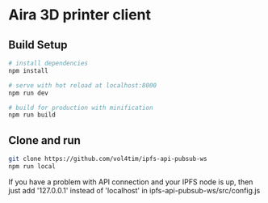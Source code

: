 # Aira 3D printer client

## Build Setup

``` bash
# install dependencies
npm install

# serve with hot reload at localhost:8000 
npm run dev

# build for production with minification
npm run build
```

## Clone and run
```bash
git clone https://github.com/vol4tim/ipfs-api-pubsub-ws
npm run local
```
If you have a problem with API connection and your IPFS node is up, then just add '127.0.0.1' instead of 'localhost' in ipfs-api-pubsub-ws/src/config.js
